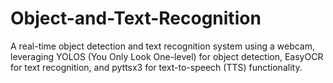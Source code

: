 # Object-and-Text-Recognition
A real-time object detection and text recognition system using a webcam, leveraging YOLOS (You Only Look One-level) for object detection, EasyOCR for text recognition, and pyttsx3 for text-to-speech (TTS) functionality.
